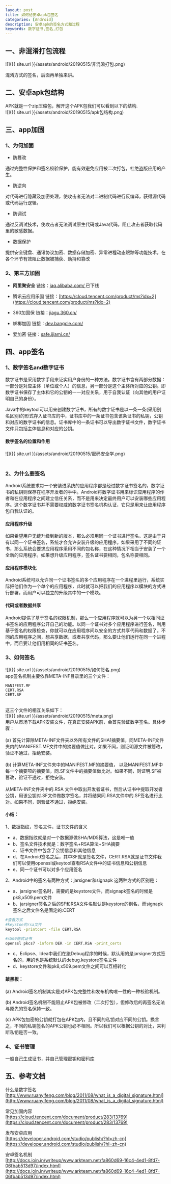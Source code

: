 ```yaml
---
layout: post
title: 如何给安卓apk包签名
categories: [Android]
description: 安卓apk的签名方式和过程
keywords: 数字证书,签名,打包
---
```

<a name="wyt9qi"></a>
## [](#wyt9qi)一、非混淆打包流程
![]({{ site.url }}/assets/android/20190515/非混淆打包.png)

混淆方式的签名，后面再单独来讲。

<a name="ilu9sf"></a>
## [](#ilu9sf)二、安卓apk包结构
APK就是一个zip压缩包，解开这个APK包我们可以看到以下的结构.<br />![]({{ site.url }}/assets/android/20190515/apk包结构.png)


<a name="v6a1cu"></a>
## [](#v6a1cu)三、app加固
<a name="plvwul"></a>
### [](#plvwul)1、为何加固

- 防篡改


通过完整性保护和签名校验保护，能有效避免应用被二次打包，杜绝盗版应用的产生。

- 防逆向


对代码进行隐藏及加密处理，使攻击者无法对二进制代码进行反编译，获得源代码或代码运行逻辑。

- 防调试


通过反调试技术，使攻击者无法调试原生代码或Java代码，阻止攻击者获取代码里的敏感数据。

- 数据保护


提供安全键盘、通讯协议加密、数据存储加密、异常进程动态跟踪等功能技术，在各个环节有效阻止数据被捕获、劫持和篡改
<a name="n1hgxe"></a>
### [](#n1hgxe)2、第三方加固

- **阿里聚安全** 链接：[jaq.alibaba.com/](http://jaq.alibaba.com/),已下线

- 腾讯云应用乐固 链接：[https://cloud.tencent.com/product/ms?idx=2](https://cloud.tencent.com/product/ms?idx=2)

- 360加固保 链接：[jiagu.360.cn/](http://jiagu.360.cn/)

- 梆梆加固 链接：[dev.bangcle.com/](http://dev.bangcle.com/)

- 爱加密 链接：[safe.ijiami.cn/](http://safe.ijiami.cn/)


<a name="l72qai"></a>
## [](#l72qai)四、app签名
<a name="b84fge"></a>
### [](#b84fge)1、数字签名and数字证书
  数字证书是采用数字手段来证实用户身份的一种方法。数字证书含有两部分数据：一部分是对应主体（单位或个人）的信息，另一部分是这个主体所对应的公钥。即数字证书保存了主体和它的公钥的一一对应关系，用于自我认证（向其他的用户证明自己的身份）。
  
  Java中的keytool可以用来创建数字证书，所有的数字证书是以一条一条(采用别名区别)的形式存入证书库的中，证书库中的一条证书包含该条证书的私钥，公钥和对应的数字证书的信息。证书库中的一条证书可以导出数字证书文件，数字证书文件只包括主体信息和对应的公钥。

<a name="y8i5ni"></a>
#### [](#y8i5ni)                数字签名的位置和作用
![]({{ site.url }}/assets/android/20190515/密码安全学.png)<br />  
<a name="6a70bz"></a>
### [](#6a70bz)2、为什么要签名
  Android系统要求每一个安装进系统的应用程序都是经过数字证书签名的，数字证书的私钥则保存在程序开发者的手中。Android将数字证书用来标识应用程序的作者和在应用程序之间建立信任关系，而不是用来决定最终用户可以安装哪些应用程序。这个数字证书并不需要权威的数字证书签名机构认证，它只是用来让应用程序包自我认证的。
<a name="7o73ch"></a>
#### [](#7o73ch)应用程序升级
  如果希望用户无缝升级到新的版本，那么必须用同一个证书进行签名。这是由于只有以同一个证书签名，系统才会允许安装升级的应用程序。如果采用了不同的证书，那么系统会要求应用程序采用不同的包名称，在这种情况下相当于安装了一个全新的应用程序。如果想升级应用程序，签名证书要相同，包名称要相同。
<a name="mt0vra"></a>
#### [](#mt0vra)应用程序模块化
  Android系统可以允许同一个证书签名的多个应用程序在一个进程里运行，系统实际把他们作为一个单个的应用程序，此时就可以把我们的应用程序以模块的方式进行部署，而用户可以独立的升级其中的一个模块。
<a name="r128qk"></a>
#### [](#r128qk)代码或者数据共享
  Android提供了基于签名的权限机制，那么一个应用程序就可以为另一个以相同证书签名的应用程序公开自己的功能。以同一个证书对多个应用程序进行签名，利用基于签名的权限检查，你就可以在应用程序间以安全的方式共享代码和数据了。不同的应用程序之间，想共享数据，或者共享代码，那么要让他们运行在同一个进程中，而且要让他们用相同的证书签名。
<a name="nunrsz"></a>
### [](#nunrsz)3、如何签名
![]({{ site.url }}/assets/android/20190515/如何签名.png)
<br />app签名机制主要依靠META-INF目录里的三个文件：
```
MANIFEST.MF
CERT.RSA
CERT.SF
```

<br />这三个文件的相互关系如下：<br />![]({{ site.url }}/assets/android/20190515/meta.png)<br />用户从市场下载APK安装文件，在真正安装APK前，会首先验证数字签名。具体步骤：<br />
<br />(a) 首先计算除META-INF文件夹以外所有文件的SHA1摘要值，同META-INF文件夹内的MANIFEST.MF文件中的摘要值做比对。如果不同，则证明源文件被篡改，验证不通过，拒绝安装。<br />
<br />(b) 计算META-INF文件夹中的MANIFEST.MF的摘要值， 以及MANIFEST.MF中每一个摘要项的摘要值，同.SF文件中的摘要值做比对。如果不同，则证明.SF被篡改，验证不通过，拒绝安装。<br />
<br />从META-INF文件夹中的.RSA 文件中取出开发者证书，然后从证书中提取开发者公钥，用该公钥对.SF文件做数字签名，并将结果同.RSA文件中的.SF签名进行比对。如果不同，则验证不通过，拒绝安装。

<a name="7ruogb"></a>
#### [](#7ruogb)小结：

1、数据指纹，签名文件，证书文件的含义<br />	
* a、数据指纹就是对一个数据源做SHA/MD5算法，这是唯一值<br />	
* b、签名文件技术就是：数字签名+RSA算法+SHA摘要<br />	c、证书文件中包含了公钥信息和其他信息<br />
* d、在Android签名之后，其中SF就是签名文件，CERT.RSA就是证书文件我们可以使用openssl或keytool查看RSA文件中的证书信息和公钥信息<br />
* e、同一个证书可以对多个应用签名<br />

2、Android中的签名有两种方式：jarsigner和signapk 这两种方式的区别是：<br />	
* a、jarsigner签名时，需要的是keystore文件，而signapk签名的时候是pk8,x509.pem文件<br />	
* b、jarsigner签名之后的SF和RSA文件名默认是keystore的别名，而signapk签名之后文件名是固定的:CERT<br />


```bash
#查看方式
#keystoe的rsa文件
keytool -printcert -file CERT.RSA

#x509格式证书
openssl pkcs7 -inform DER -in CERT.RSA -print_certs
```
* c、Eclipse、Idea中我们在跑Debug程序的时候，默认用的是jarsigner方式签名的，用的也是系统默认的debug.keystore签名文件<br />
* d、keystore文件和pk8,x509.pem文件之间可以互相转化

<a name="tdwvtv"></a>
#### [](#tdwvtv)敲黑板：
(a) Android签名机制其实是对APK包完整性和发布机构唯一性的一种校验机制。

(b) Android签名机制不能阻止APK包被修改（二次打包），但修改后的再签名无法与原先的签名保持一致。

(c) APK包加密的公钥就打包在APK包内，且不同的私钥对应不同的公钥。换言之，不同的私钥签名的APK公钥也必不相同。所以我们可以根据公钥的对比，来判断私钥是否一致。

<a name="eexrfn"></a>
### [](#eexrfn)4、证书管理
  一般自己生成证书，并自己管理密钥和密码库<br />

<a name="mgwekw"></a>
## [](#mgwekw)五、参考文档
什么是数字签名<br />[http://www.ruanyifeng.com/blog/2011/08/what_is_a_digital_signature.html](http://www.ruanyifeng.com/blog/2011/08/what_is_a_digital_signature.html)<br />

常见加固内容<br />[https://cloud.tencent.com/document/product/283/13769](https://cloud.tencent.com/document/product/283/13769)<br />

发布安卓应用<br /> [https://developer.android.com/studio/publish/?hl=zh-cn](https://developer.android.com/studio/publish/?hl=zh-cn)<br />

安卓签名机制<br />[http://docs.ioin.in/writeup/www.arkteam.net/fa860d69-16c4-4ed1-8fd7-06fbab513d97/index.html](http://docs.ioin.in/writeup/www.arkteam.net/fa860d69-16c4-4ed1-8fd7-06fbab513d97/index.html)
